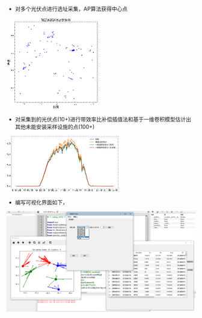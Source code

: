 - 对多个光伏点进行选址采集，AP算法获得中心点

![img](\images\clip_image002.gif)

- 对采集到的光伏点(10+)进行带效率比补偿插值法和基于一维卷积模型估计出其他未能安装采样设施的点(100+)

![img](\images\clip_image003.gif)

- 编写可视化界面如下，

![1587704741624](\images\1587704741624.png)



